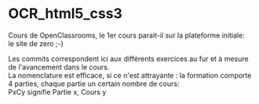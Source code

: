 # OCR_html5_css3
Cours de OpenClassrooms, le 1er cours parait-il sur la plateforme initiale:  
le site de zero ;-)

Les commits correspondent ici aux différents exercices au fur et à mesure de l'avancement dans le cours.  
La nomenclature est efficace, si ce n'est attrayante : la formation comporte 4 parties, chaque partie un certain nombre de cours:  
    PxCy signifie Partie x, Cours y